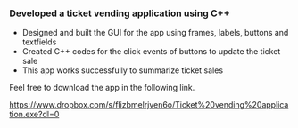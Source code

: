 ###	Developed a ticket vending application using C++                                                                          
*	Designed and built the GUI for the app using frames, labels, buttons and textfields 
*	Created  C++ codes for the click events of buttons to update the ticket sale
*	This app works successfully to summarize ticket sales 

Feel free to download the app in the following link.  

https://www.dropbox.com/s/flizbmelrjven6o/Ticket%20vending%20application.exe?dl=0
